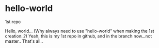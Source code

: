 # hello-world
1st repo

Hello, world... (Why always need to use "hello-world" when making the 1st creation..?)
Yeah, this is my 1st repo in github, and in the branch now...not master..
That's all..
